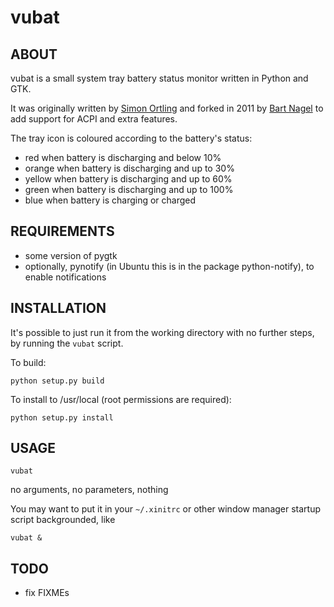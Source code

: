 vubat
=====

ABOUT
-----

vubat is a small system tray battery status monitor written in Python and GTK.

It was originally written by [Simon Ortling][1] and forked in 2011 by 
[Bart Nagel][2] to add support for ACPI and extra features.

[1]: http://ortling.com/vubat/
[2]: https://github.com/tremby/vubat

The tray icon is coloured according to the battery's status:

- red when battery is discharging and below 10%
- orange when battery is discharging and up to 30%
- yellow when battery is discharging and up to 60%
- green when battery is discharging and up to 100%
- blue when battery is charging or charged

REQUIREMENTS
------------

- some version of pygtk
- optionally, pynotify (in Ubuntu this is in the package python-notify), to 
  enable notifications

INSTALLATION
------------

It's possible to just run it from the working directory with no further steps, 
by running the `vubat` script.

To build:

	python setup.py build

To install to /usr/local (root permissions are required):

	python setup.py install

USAGE
-----

	vubat

no arguments, no parameters, nothing

You may want to put it in your `~/.xinitrc` or other window manager startup 
script backgrounded, like

	vubat &

TODO
----

- fix FIXMEs
